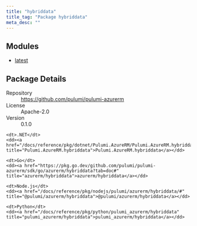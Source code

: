 ```yaml
---
title: "hybriddata"
title_tag: "Package hybriddata"
meta_desc: ""
---
```


<!-- WARNING: this file was generated by Pulumi Docs Generator. -->
<!-- Do not edit by hand unless you're certain you know what you are doing! -->



<h2 id="modules">Modules</h2>
<ul class="api">
    <li><a href="latest/" title="latest"><span class="symbol module"></span>latest</a></li>
</ul>

<h2 id="package-details">Package Details</h2>
<dl class="package-details">
	<dt>Repository</dt>
	<dd><a href="https://github.com/pulumi/pulumi-azurerm">https://github.com/pulumi/pulumi-azurerm</a></dd>
	<dt>License</dt>
	<dd>Apache-2.0</dd>
	<dt>Version</dt>
	<dd>0.1.0</dd>
</dl>



<dl class="tabular">

    <dt>.NET</dt>
    <dd><a href="/docs/reference/pkg/dotnet/Pulumi.AzureRM/Pulumi.AzureRM.hybriddata.html" title="Pulumi.AzureRM.hybriddata">Pulumi.AzureRM.hybriddata</a></dd>

    <dt>Go</dt>
    <dd><a href="https://pkg.go.dev/github.com/pulumi/pulumi-azurerm/sdk/go/azurerm/hybriddata?tab=doc#" title="azurerm/hybriddata">azurerm/hybriddata</a></dd>

    <dt>Node.js</dt>
    <dd><a href="/docs/reference/pkg/nodejs/pulumi/azurerm/hybriddata/#" title="@pulumi/azurerm/hybriddata">@pulumi/azurerm/hybriddata</a></dd>

    <dt>Python</dt>
    <dd><a href="/docs/reference/pkg/python/pulumi_azurerm/hybriddata" title="pulumi_azurerm/hybriddata">pulumi_azurerm/hybriddata</a></dd>

</dl>

